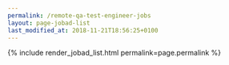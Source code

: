 ```yaml
---
permalink: /remote-qa-test-engineer-jobs
layout: page-jobad-list
last_modified_at: 2018-11-21T18:56:25+0100
---
```

{% include render_jobad_list.html permalink=page.permalink %}

